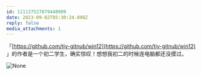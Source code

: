 ```yaml
---
id: 111137527879448909
date: 2023-09-02T05:30:24.898Z
reply: false
media_attachments: 1
---
```


「[https://github.com/tjy-gitnub/win12](https://github.com/tjy-gitnub/win12) 」的作者是一个初二学生，确实惊叹！想想我初二的时候连电脑都还没摸过。

![None](https://files.e5n.cc/media_attachments/files/111/219/190/687/876/417/original/ee92e23556ed99f3.webp)
